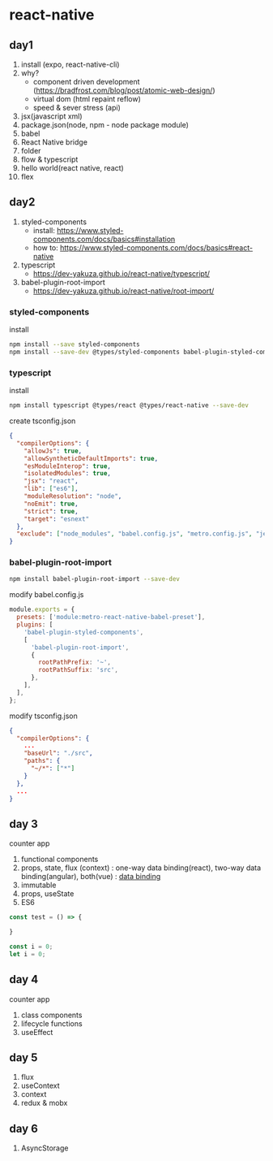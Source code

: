 # react-native

## day1

1. install (expo, react-native-cli)
1. why?
    - component driven development (https://bradfrost.com/blog/post/atomic-web-design/)
    - virtual dom (html repaint reflow)
    - speed & sever stress (api)
1. jsx(javascript xml)
1. package.json(node, npm - node package module)
1. babel
1. React Native bridge
1. folder
1. flow & typescript
1. hello world(react native, react)
1. flex

## day2

1. styled-components
    - install: https://www.styled-components.com/docs/basics#installation
    - how to: https://www.styled-components.com/docs/basics#react-native
1. typescript
    - https://dev-yakuza.github.io/react-native/typescript/
1. babel-plugin-root-import
    - https://dev-yakuza.github.io/react-native/root-import/

### styled-components

install

```bash
npm install --save styled-components
npm install --save-dev @types/styled-components babel-plugin-styled-components
```

### typescript

install

```bash
npm install typescript @types/react @types/react-native --save-dev
```

create tsconfig.json

```json
{
  "compilerOptions": {
    "allowJs": true,
    "allowSyntheticDefaultImports": true,
    "esModuleInterop": true,
    "isolatedModules": true,
    "jsx": "react",
    "lib": ["es6"],
    "moduleResolution": "node",
    "noEmit": true,
    "strict": true,
    "target": "esnext"
  },
  "exclude": ["node_modules", "babel.config.js", "metro.config.js", "jest.config.js"]
}
```

### babel-plugin-root-import

```bash
npm install babel-plugin-root-import --save-dev
```

modify babel.config.js

```js
module.exports = {
  presets: ['module:metro-react-native-babel-preset'],
  plugins: [
    'babel-plugin-styled-components',
    [
      'babel-plugin-root-import',
      {
        rootPathPrefix: '~',
        rootPathSuffix: 'src',
      },
    ],
  ],
};
```

modify tsconfig.json

```json
{
  "compilerOptions": {
    ...
    "baseUrl": "./src",
    "paths": {
      "~/*": ["*"]
    }
  },
  ...
}
```

## day 3

counter app

1. functional components
1. props, state, flux (context)
  : one-way data binding(react), two-way data binding(angular), both(vue)
  : [data binding](https://stackoverflow.com/questions/34519889/can-anyone-explain-the-difference-between-reacts-one-way-data-binding-and-angula)
1. immutable
1. props, useState
1. ES6

```js
const test = () => {

}

const i = 0;
let i = 0;
```

## day 4

counter app

1. class components
1. lifecycle functions
1. useEffect

## day 5

1. flux
1. useContext
1. context
1. redux & mobx

## day 6

1. AsyncStorage
